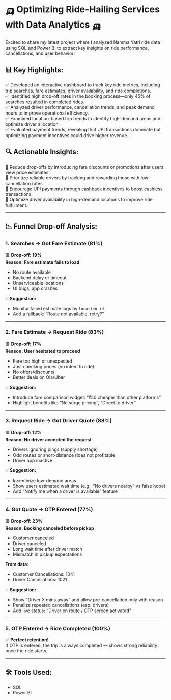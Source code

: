 # 🛺 Optimizing Ride-Hailing Services with Data Analytics 🛺

Excited to share my latest project where I analyzed Namma Yatri ride data using SQL and Power BI to extract key insights on ride performance, cancellations, and user behavior!

## 📊 Key Highlights:
✅ Developed an interactive dashboard to track key ride metrics, including trip searches, fare estimates, driver availability, and ride completions.  
✅ Identified high drop-off rates in the booking process—only 45% of searches resulted in completed rides.  
✅ Analyzed driver performance, cancellation trends, and peak demand hours to improve operational efficiency.  
✅ Examined location-based trip trends to identify high-demand areas and optimize driver allocation.  
✅ Evaluated payment trends, revealing that UPI transactions dominate but optimizing payment incentives could drive higher revenue.

## 🔍 Actionable Insights:
📌 Reduce drop-offs by introducing fare discounts or promotions after users view price estimates.  
📌 Prioritize reliable drivers by tracking and rewarding those with low cancellation rates.  
📌 Encourage UPI payments through cashback incentives to boost cashless transactions.  
📌 Optimize driver availability in high-demand locations to improve ride fulfillment.

---

## 📉 Funnel Drop-off Analysis:

### 1. Searches → Got Fare Estimate (81%)  
🟥 **Drop-off: 19%**  
**Reason: Fare estimate fails to load**  
- No route available  
- Backend delay or timeout  
- Unserviceable locations  
- UI bugs, app crashes  

💡 **Suggestion:**  
- Monitor failed estimate logs by `location_id`  
- Add a fallback: “Route not available, retry?”

---

### 2. Fare Estimate → Request Ride (83%)  
🟥 **Drop-off: 17%**  
**Reason: User hesitated to proceed**  
- Fare too high or unexpected  
- Just checking prices (no intent to ride)  
- No offers/discounts  
- Better deals on Ola/Uber  

💡 **Suggestion:**  
- Introduce fare comparison widget: “₹50 cheaper than other platforms”  
- Highlight benefits like “No surge pricing”, “Direct to driver”

---

### 3. Request Ride → Got Driver Quote (88%)  
🟥 **Drop-off: 12%**  
**Reason: No driver accepted the request**  
- Drivers ignoring pings (supply shortage)  
- Odd routes or short-distance rides not profitable  
- Driver app inactive  

💡 **Suggestion:**  
- Incentivize low-demand areas  
- Show users estimated wait time (e.g., “No drivers nearby” vs false hope)  
- Add “Notify me when a driver is available” feature

---

### 4. Got Quote → OTP Entered (77%)  
🟥 **Drop-off: 23%**  
**Reason: Booking canceled before pickup**  
- Customer canceled  
- Driver canceled  
- Long wait time after driver match  
- Mismatch in pickup expectations  

**From data:**  
- Customer Cancellations: 1041  
- Driver Cancellations: 1021  

💡 **Suggestion:**  
- Show “Driver X mins away” and allow pre-cancellation only with reason  
- Penalize repeated cancellations (esp. drivers)  
- Add live status: "Driver en route / OTP screen activated"

---

### 5. OTP Entered → Ride Completed (100%)  
✅ **Perfect retention!**  
If OTP is entered, the trip is always completed — shows strong reliability once the ride starts.

---

## 🛠 Tools Used:
- SQL  
- Power BI
